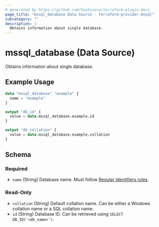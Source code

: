 ```yaml
---
# generated by https://github.com/hashicorp/terraform-plugin-docs
page_title: "mssql_database Data Source - terraform-provider-mssql"
subcategory: ""
description: |-
  Obtains information about single database.
---
```


# mssql_database (Data Source)

Obtains information about single database.

## Example Usage

```terraform
data "mssql_database" "example" {
  name = "example"
}

output "db_id" {
  value = data.mssql_database.example.id
}

output "db_collation" {
  value = data.mssql_database.example.collation
}
```

<!-- schema generated by tfplugindocs -->
## Schema

### Required

- `name` (String) Database name. Must follow [Regular Identifiers rules](https://docs.microsoft.com/en-us/sql/relational-databases/databases/database-identifiers#rules-for-regular-identifiers).

### Read-Only

- `collation` (String) Default collation name. Can be either a Windows collation name or a SQL collation name.
- `id` (String) Database ID. Can be retrieved using `SELECT DB_ID('<db_name>')`.
